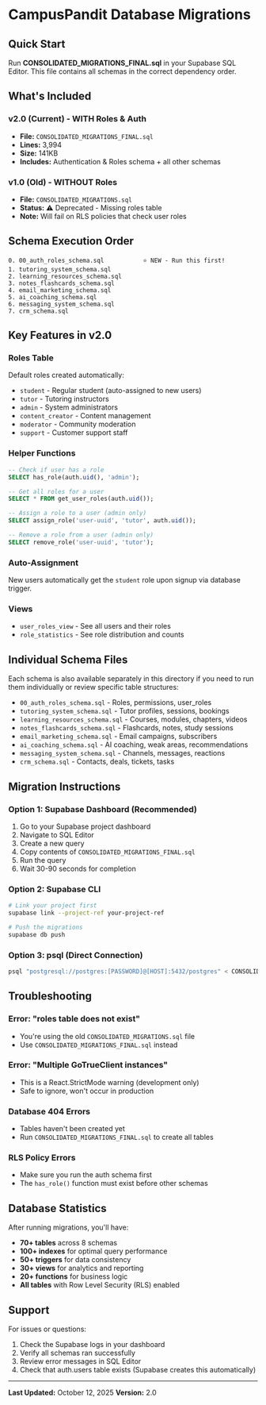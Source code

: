# CampusPandit Database Migrations

## Quick Start

Run **CONSOLIDATED_MIGRATIONS_FINAL.sql** in your Supabase SQL Editor. This file contains all schemas in the correct dependency order.

## What's Included

### v2.0 (Current) - WITH Roles & Auth
- **File:** `CONSOLIDATED_MIGRATIONS_FINAL.sql`
- **Lines:** 3,994
- **Size:** 141KB
- **Includes:** Authentication & Roles schema + all other schemas

### v1.0 (Old) - WITHOUT Roles
- **File:** `CONSOLIDATED_MIGRATIONS.sql`
- **Status:** ⚠️ Deprecated - Missing roles table
- **Note:** Will fail on RLS policies that check user roles

## Schema Execution Order

```
0. 00_auth_roles_schema.sql           ⭐ NEW - Run this first!
1. tutoring_system_schema.sql
2. learning_resources_schema.sql
3. notes_flashcards_schema.sql
4. email_marketing_schema.sql
5. ai_coaching_schema.sql
6. messaging_system_schema.sql
7. crm_schema.sql
```

## Key Features in v2.0

### Roles Table
Default roles created automatically:
- `student` - Regular student (auto-assigned to new users)
- `tutor` - Tutoring instructors
- `admin` - System administrators
- `content_creator` - Content management
- `moderator` - Community moderation
- `support` - Customer support staff

### Helper Functions
```sql
-- Check if user has a role
SELECT has_role(auth.uid(), 'admin');

-- Get all roles for a user
SELECT * FROM get_user_roles(auth.uid());

-- Assign a role to a user (admin only)
SELECT assign_role('user-uuid', 'tutor', auth.uid());

-- Remove a role from a user (admin only)
SELECT remove_role('user-uuid', 'tutor');
```

### Auto-Assignment
New users automatically get the `student` role upon signup via database trigger.

### Views
- `user_roles_view` - See all users and their roles
- `role_statistics` - See role distribution and counts

## Individual Schema Files

Each schema is also available separately in this directory if you need to run them individually or review specific table structures:

- `00_auth_roles_schema.sql` - Roles, permissions, user_roles
- `tutoring_system_schema.sql` - Tutor profiles, sessions, bookings
- `learning_resources_schema.sql` - Courses, modules, chapters, videos
- `notes_flashcards_schema.sql` - Flashcards, notes, study sessions
- `email_marketing_schema.sql` - Email campaigns, subscribers
- `ai_coaching_schema.sql` - AI coaching, weak areas, recommendations
- `messaging_system_schema.sql` - Channels, messages, reactions
- `crm_schema.sql` - Contacts, deals, tickets, tasks

## Migration Instructions

### Option 1: Supabase Dashboard (Recommended)
1. Go to your Supabase project dashboard
2. Navigate to SQL Editor
3. Create a new query
4. Copy contents of `CONSOLIDATED_MIGRATIONS_FINAL.sql`
5. Run the query
6. Wait 30-90 seconds for completion

### Option 2: Supabase CLI
```bash
# Link your project first
supabase link --project-ref your-project-ref

# Push the migrations
supabase db push
```

### Option 3: psql (Direct Connection)
```bash
psql "postgresql://postgres:[PASSWORD]@[HOST]:5432/postgres" < CONSOLIDATED_MIGRATIONS_FINAL.sql
```

## Troubleshooting

### Error: "roles table does not exist"
- You're using the old `CONSOLIDATED_MIGRATIONS.sql` file
- Use `CONSOLIDATED_MIGRATIONS_FINAL.sql` instead

### Error: "Multiple GoTrueClient instances"
- This is a React.StrictMode warning (development only)
- Safe to ignore, won't occur in production

### Database 404 Errors
- Tables haven't been created yet
- Run `CONSOLIDATED_MIGRATIONS_FINAL.sql` to create all tables

### RLS Policy Errors
- Make sure you run the auth schema first
- The `has_role()` function must exist before other schemas

## Database Statistics

After running migrations, you'll have:
- **70+ tables** across 8 schemas
- **100+ indexes** for optimal query performance
- **50+ triggers** for data consistency
- **30+ views** for analytics and reporting
- **20+ functions** for business logic
- **All tables** with Row Level Security (RLS) enabled

## Support

For issues or questions:
1. Check the Supabase logs in your dashboard
2. Verify all schemas ran successfully
3. Review error messages in SQL Editor
4. Check that auth.users table exists (Supabase creates this automatically)

---

**Last Updated:** October 12, 2025
**Version:** 2.0
